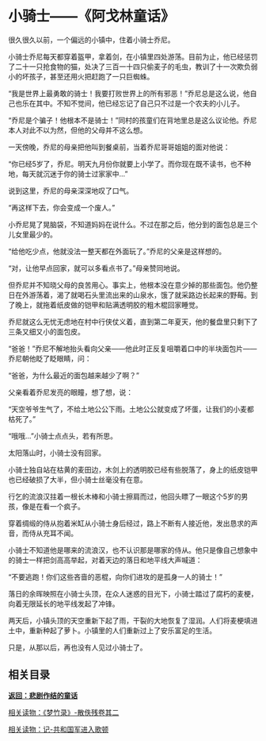 # 小骑士——《阿戈林童话》

很久很久以前，一个偏远的小镇中，住着小骑士乔尼。

小骑士乔尼每天都穿着盔甲，拿着剑，在小镇里四处游荡。目前为止，他已经惩罚了二十一只抢食物的猫，处决了三百一十四只偷麦子的毛虫，教训了十一次欺负弱小的坏孩子，甚至还用火把赶跑了一只巨蜘蛛。

“我是世界上最勇敢的骑士！我要打败世界上的所有邪恶！”乔尼总是这么说，他自己也乐在其中。不知不觉间，他已经忘记了自己只不过是一个农夫的小儿子。

“乔尼是个骗子！他根本不是骑士！”同村的孩童们在背地里总是这么议论他。乔尼本人对此不以为然，但他的父母并不这么想。

一天傍晚，乔尼的母亲把他叫到餐桌前，当着乔尼哥哥姐姐的面对他说：

“你已经5岁了，乔尼。明天九月份你就要上小学了。而你现在既不读书，也不种地，每天就沉迷于你的骑士过家家中...”

说到这里，乔尼的母亲深深地叹了口气。

“再这样下去，你会变成一个废人。”

小乔尼晃了晃脑袋，不知道妈妈在说什么。不过在那之后，他分到的面包总是三个儿女里最少的。

“给他吃少点，他就没法一整天都在外面玩了。”乔尼的父亲是这样想的。

“对，让他早点回家，就可以多看点书了。”母亲赞同地说。

但乔尼并不知晓父母的良苦用心。事实上，他根本没在意少掉的那些面包。他仍整日在外游荡着，渴了就喝石头里流出来的山泉水，饿了就采路边长起来的野莓。到了晚上，就拖着纸皮做的铠甲和贴满透明胶的粗木棍回家睡觉。

乔尼就这么无忧无虑地在村中行侠仗义着，直到第二年夏天，他的餐盘里只剩下了三条又细又小的面包皮。

“爸爸！”乔尼不解地抬头看向父亲——他此时正反复咀嚼着口中的半块面包片——乔尼朝他眨了眨眼睛，问：

“爸爸，为什么最近的面包越来越少了啊？”

父亲看着乔尼发亮的眼瞳，想了想，说：

“天空爷爷生气了，不给土地公公下雨。土地公公就变成了坏蛋，让我们的小麦都枯死了。”

“哦哦...”小骑士点点头，若有所思。

太阳落山时，小骑士没有回家。

小骑士独自站在枯黄的麦田边，木剑上的透明胶已经有些脱落了，身上的纸皮铠甲也已经破损了大半，但小骑士丝毫没有在意。

行乞的流浪汉拄着一根长木棒和小骑士擦肩而过，他回头瞟了一眼这个5岁的男孩，像是在看一个疯子。

穿着绸缎的侍从抱着米缸从小骑士身后经过，路上不断有人接近他，发出恳求的声音，而侍从充耳不闻。

小骑士不知道他是哪来的流浪汉，也不认识那是哪家的侍从。他只是像自己想象中的骑士一样把剑高高举起，对着天边的落日和地平线大声喊道：

“不要逃跑！你们这些吝啬的恶棍，向你们进攻的是孤身一人的骑士！”

落日的余晖映照在小骑士头顶，在众人迷惑的目光下，小骑士踏过了腐朽的麦梗，向着无限延长的地平线发起了冲锋。

两天后，小镇头顶的天空重新下起了雨，干裂的大地恢复了湿润。人们将麦梗填进土中，重新种起了萝卜。小镇里的人们重新过上了安乐富足的生活。

只是，从那以后，再也没有人见过小骑士了。

## 相关目录

**[返回：悲剧作结的童话](3.1：悲剧作结的童话.md)**

[相关读物：《梦竹录》-散佚残卷其二](3.3：《梦竹录》-散佚残卷其二.md)

[相关读物：记-共和国军进入歌顿](3.4：记-共和国军进入歌顿.md)
